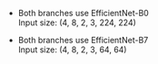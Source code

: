 * Both branches use EfficientNet-B0  
 Input size: (4, 8, 2, 3, 224, 224)

* Both branches use EfficientNet-B7  
 Input size: (4, 8, 2, 3, 64, 64)